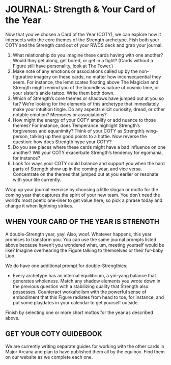 # JOURNAL: Strength & Your Card of the Year

Now that you’ve chosen a Card of the Year (COTY), we can explore how it intersects with the core themes of the Strength archetype. Fish both your COTY and the Strength card out of your RWCS deck and grab your journal.

1. What relationship do you imagine these cards having with one another? Would they get along, get bored, or get in a fight? (Cards without a Figure still have personality, look at The Tower.)
2. Make note of any emotions or associations called up by the non-figurative imagery on these cards, no matter how inconsequential they seem. For instance, the lemniscates floating above The Magician and Strength might remind you of the boundless nature of cosmic time, or your sister’s ankle tattoo. Write them both down.
3. Which of Strength’s core themes or shadows have jumped out at you so far? We’re looking for the elements of this archetype that immediately make your intuition tingle. Do any aspects elicit curiosity, dread, or other notable emotion? Memories or associations?
4. How might the energy of your COTY amplify or add nuance to those themes? For instance, does Temperance highlight Strength’s forgiveness and equanimity? Think of your COTY as Strength’s wing-person, talking up their good points to a hottie. Now reverse the question: how does Strength hype your COTY?
5. Do you see places where these cards might have a bad influence on one another? Will your COTY exacerbate Strength’s tendency for egomania, for instance?
6. Look for ways your COTY could balance and support you when the hard parts of Strength show up in the coming year, and vice versa. Concentrate on the themes that jumped out at you earlier or resonate with your life currently.

Wrap up your journal exercise by choosing a little slogan or motto for the coming year that captures the spirit of your new team. You don’t need the world’s most poetic one-liner to get value here, so pick a phrase today and change it when lightning strikes.

## WHEN YOUR CARD OF THE YEAR IS STRENGTH

A double-Strength year, yay! Also, woof. Whatever happens, this year promises to transform you. You can use the same journal prompts listed above because haven’t you wondered what, um, meeting yourself would be like? Imagine overhearing the Figure talking to themselves or their fur-baby Lion.

We do have one additional prompt for double-Strengthies:

* Every archetype has an internal equilibrium, a yin-yang balance that generates wholeness. Match any shadow elements you wrote down in the previous question with a stabilizing quality that Strength also possesses. Counteract workaholism with the powerful sense of embodiment that this Figure radiates from head to toe, for instance, and put some playdates in your calendar to get yourself outside.

Finish by selecting one or more short mottos for the year as described above.

## GET YOUR COTY GUIDEBOOK

We are currently writing separate guides for working with the other cards in Major Arcana and plan to have published them all by the equinox. Find them on our website as we complete each one.
